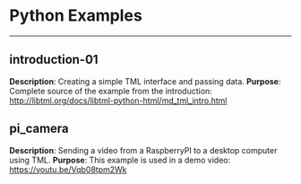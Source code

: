 # Python Examples #
-------------------

## introduction-01 ##

**Description**: Creating a simple TML interface and passing data.
**Purpose**: Complete source of the example from the introduction: http://libtml.org/docs/libtml-python-html/md_tml_intro.html

## pi_camera ##

**Description**: Sending a video from a RaspberryPI to a desktop computer using TML.
**Purpose**: This example is used in a demo video: https://youtu.be/Vqb08tpm2Wk

 